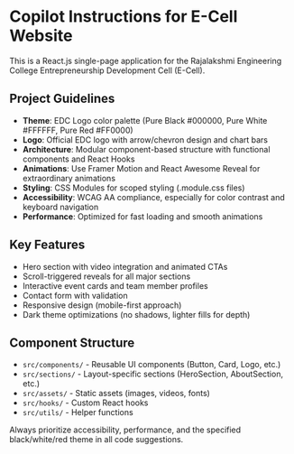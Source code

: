 # Copilot Instructions for E-Cell Website

<!-- Use this file to provide workspace-specific custom instructions to Copilot. For more details, visit https://code.visualstudio.com/docs/copilot/copilot-customization#_use-a-githubcopilotinstructionsmd-file -->

This is a React.js single-page application for the Rajalakshmi Engineering College Entrepreneurship Development Cell (E-Cell).

## Project Guidelines

- **Theme**: EDC Logo color palette (Pure Black #000000, Pure White #FFFFFF, Pure Red #FF0000)
- **Logo**: Official EDC logo with arrow/chevron design and chart bars
- **Architecture**: Modular component-based structure with functional components and React Hooks
- **Animations**: Use Framer Motion and React Awesome Reveal for extraordinary animations
- **Styling**: CSS Modules for scoped styling (.module.css files)
- **Accessibility**: WCAG AA compliance, especially for color contrast and keyboard navigation
- **Performance**: Optimized for fast loading and smooth animations

## Key Features

- Hero section with video integration and animated CTAs
- Scroll-triggered reveals for all major sections
- Interactive event cards and team member profiles
- Contact form with validation
- Responsive design (mobile-first approach)
- Dark theme optimizations (no shadows, lighter fills for depth)

## Component Structure

- `src/components/` - Reusable UI components (Button, Card, Logo, etc.)
- `src/sections/` - Layout-specific sections (HeroSection, AboutSection, etc.)
- `src/assets/` - Static assets (images, videos, fonts)
- `src/hooks/` - Custom React hooks
- `src/utils/` - Helper functions

Always prioritize accessibility, performance, and the specified black/white/red theme in all code suggestions.
